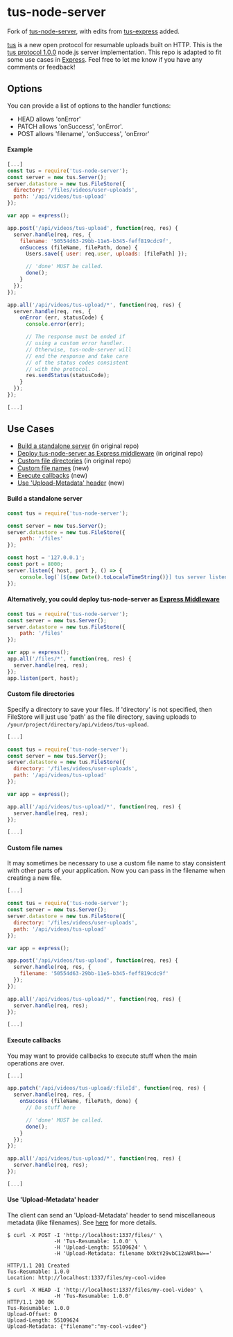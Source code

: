 # tus-node-server
Fork of [tus-node-server](https://github.com/tus/tus-node-server), with edits from [tus-express](https://github.com/nuntio/tus-express) added.

[tus](http://tus.io/) is a new open protocol for resumable uploads built on HTTP. This is the [tus protocol 1.0.0](http://tus.io/protocols/resumable-upload.html) node.js server implementation. This repo is adapted to fit some use cases in [Express](http://expressjs.com/). Feel free to let me know if you have any comments or feedback!

## Options
You can provide a list of options to the handler functions:
  - HEAD allows 'onError'
  - PATCH allows 'onSuccess', 'onError'.
  - POST allows 'filename', 'onSuccess', 'onError'

#### Example
```javascript
[...]
const tus = require('tus-node-server');
const server = new tus.Server();
server.datastore = new tus.FileStore({
  directory: '/files/videos/user-uploads',
  path: '/api/videos/tus-upload'
});

var app = express();

app.post('/api/videos/tus-upload', function(req, res) {
  server.handle(req, res, {
    filename: '50554d63-29bb-11e5-b345-feff819cdc9f',
    onSuccess (fileName, filePath, done) {
      Users.save({ user: req.user, uploads: [filePath] });

      // 'done' MUST be called.
      done();
    }
  });
});

app.all('/api/videos/tus-upload/*', function(req, res) {
  server.handle(req, res, {
    onError (err, statusCode) {
      console.error(err);

      // The response must be ended if
      // using a custom error handler.
      // Otherwise, tus-node-server will
      // end the response and take care
      // of the status codes consistent
      // with the protocol.
      res.sendStatus(statusCode);
    }
  });
});

[...]
```

## Use Cases

- [Build a standalone server](#case-1) (in original repo)
- [Deploy tus-node-server as Express middleware](#case-2) (in original repo)
- [Custom file directories](#case-3) (in original repo)
- [Custom file names](#case-4) (new)
- [Execute callbacks](#case-5) (new)
- [Use 'Upload-Metadata' header](#case-6) (new)

#### <a name="case-1"></a>Build a standalone server
```javascript
const tus = require('tus-node-server');

const server = new tus.Server();
server.datastore = new tus.FileStore({
    path: '/files'
});

const host = '127.0.0.1';
const port = 8000;
server.listen({ host, port }, () => {
    console.log(`[${new Date().toLocaleTimeString()}] tus server listening at http://${host}:${port}`);
});
```

#### <a name="case-2"></a>Alternatively, you could deploy tus-node-server as [Express Middleware](http://expressjs.com/en/guide/using-middleware.html)

```javascript
const tus = require('tus-node-server');
const server = new tus.Server();
server.datastore = new tus.FileStore({
    path: '/files'
});

var app = express();
app.all('/files/*', function(req, res) {
  server.handle(req, res);
});
app.listen(port, host);
```

#### <a name="case-3"></a>Custom file directories

Specify a directory to save your files. If 'directory' is not specified, then FileStore will just use 'path' as the file directory, saving uploads to `/your/project/directory/api/videos/tus-upload`.

```javascript
[...]

const tus = require('tus-node-server');
const server = new tus.Server();
server.datastore = new tus.FileStore({
  directory: '/files/videos/user-uploads',
  path: '/api/videos/tus-upload'
});

var app = express();

app.all('/api/videos/tus-upload/*', function(req, res) {
  server.handle(req, res);
});

[...]
```

#### <a name="case-4"></a>Custom file names

It may sometimes be necessary to use a custom file name to stay consistent with other parts of your application. Now you can pass in the filename when creating a new file.

```javascript
[...]

const tus = require('tus-node-server');
const server = new tus.Server();
server.datastore = new tus.FileStore({
  directory: '/files/videos/user-uploads',
  path: '/api/videos/tus-upload'
});

var app = express();

app.post('/api/videos/tus-upload', function(req, res) {
  server.handle(req, res, {
    filename: '50554d63-29bb-11e5-b345-feff819cdc9f'
  });
});

app.all('/api/videos/tus-upload/*', function(req, res) {
  server.handle(req, res);
});

[...]
```

#### <a name="case-5"></a>Execute callbacks

You may want to provide callbacks to execute stuff when the main operations are over.

```javascript
[...]

app.patch('/api/videos/tus-upload/:fileId', function(req, res) {
  server.handle(req, res, {
    onSuccess (fileName, filePath, done) {
      // Do stuff here

      // 'done' MUST be called.
      done();
    }
  });
});

app.all('/api/videos/tus-upload/*', function(req, res) {
  server.handle(req, res);
});

[...]
```

#### <a name="case-6"></a>Use 'Upload-Metadata' header

The client can send an 'Upload-Metadata' header to send miscellaneous metadata (like filenames). See [here](http://tus.io/protocols/resumable-upload.html#upload-metadata) for more details.

```
$ curl -X POST -I 'http://localhost:1337/files/' \
               -H 'Tus-Resumable: 1.0.0' \
               -H 'Upload-Length: 55109624' \
               -H 'Upload-Metadata: filename bXktY29vbC12aWRlbw=='

HTTP/1.1 201 Created
Tus-Resumable: 1.0.0
Location: http://localhost:1337/files/my-cool-video

$ curl -X HEAD -I 'http://localhost:1337/files/my-cool-video' \
               -H 'Tus-Resumable: 1.0.0'
HTTP/1.1 200 OK
Tus-Resumable: 1.0.0
Upload-Offset: 0
Upload-Length: 55109624
Upload-Metadata: {"filename":"my-cool-video"}
```
